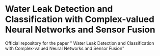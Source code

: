 # Water Leak Detection and Classification with Complex-valued Neural Networks and Sensor Fusion
Official repository for the paper " Water Leak Detection and Classification with Complex-valued Neural Networks and Sensor Fusion"
